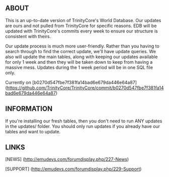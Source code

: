 ## ABOUT

This is an up-to-date version of TrinityCore's World Database. Our updates are ours and not pulled from TrinityCore for specific reasons. EDB will be updated with TrinityCore's commits every week to ensure our structure is consistent with theirs.

Our update process is much more user-friendly. Rather than you having to search through to find the correct update, we'll have update queries. We also will update the main tables, along with keeping our updates available for only 1 week and then they will be taken down to keep from having a massive mess. Updates during the 1 week period will be in one SQL file only.

Currently on [b0270d547fbe7f381fa14bad6e679da446e64a87] (https://github.com/TrinityCore/TrinityCore/commit/b0270d547fbe7f381fa14bad6e679da446e64a87)

## INFORMATION

If you're installing our fresh tables, then you don't need to run ANY updates in the updates/ folder. You should only run updates if you already have our tables and want to update.

## LINKS

[NEWS] (http://emudevs.com/forumdisplay.php/227-News)

[SUPPORT] (http://emudevs.com/forumdisplay.php/229-Support)
